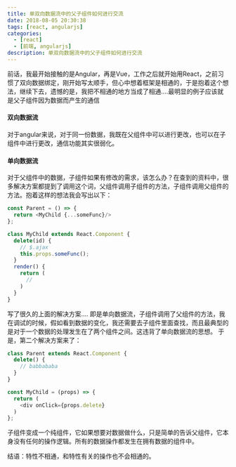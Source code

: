 ```yaml
---
title: 单双向数据流中的父子组件如何进行交流
date: 2018-08-05 20:30:38
tags: [react, angularjs]
categories:
  - [react]
  - [前端, angularjs]
description: 单双向数据流中的父子组件如何进行交流
---
```


前话，我最开始接触的是Angular，再是Vue，工作之后就开始用React，之前习惯了双向数据绑定，刚开始写太顺手，但心中想着框架是相通的，于是抱着这个想法，继续下去，遗憾的是，我把不相通的地方当成了相通....最明显的例子应该就是父子组件因为数据而产生的通信

#### 双向数据流
对于angular来说，对于同一份数据，我既在父组件中可以进行更改，也可以在子组件中进行更改，通信功能其实很弱化。

#### 单向数据流
对于父组件中的数据，子组件如果有修改的需求，该怎么办？在查到的资料中，很多解决方案都提到了调用这个词，父组件调用子组件的方法，子组件调用父组件的方法。抱着这样的想法我会写出以下：
```javascript
const Parent = () => {
  return <MyChild {...someFunc}/>
};

class MyChild extends React.Component {
  delete(id) {
    // $.ajax
    this.props.someFunc();
  }
  render() {
    return (
      //
    )
  }
}
```
写了很久的上面的解决方案....
即是单向数据流，子组件调用了父组件的方法，我在调试的时候，假如看到数据的变化，我还需要去子组件里面查找，而且最典型的是对于一个数据的处理发生在了两个组件之间。这违背了单向数据流的思想。
于是，第二个解决方案来了：
```javascript
class Parent extends React.Component {
  delete() {
    // babbababa
  }
}

const MyChild = (props) => {
  return (
    <div onClick={props.delete}
  )
};
```
子组件变成一个纯组件，它如果想要对数据做什么，只是简单的告诉父组件，它本身没有任何的操作逻辑。所有的数据操作都发生在拥有数据的组件中。

结语：特性不相通，和特性有关的操作也不会相通的。


